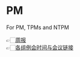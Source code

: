 # PM
For PM, TPMs and NTPM

👉🏻[周报](https://github.com/Furiends/PM/blob/main/weekly%20report.md)  
👉🏻[各组例会时间与会议链接](https://github.com/Furiends/Private)
